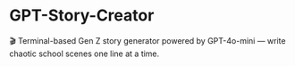 # GPT-Story-Creator
🎬 Terminal-based Gen Z story generator powered by GPT-4o-mini — write chaotic school scenes one line at a time.
